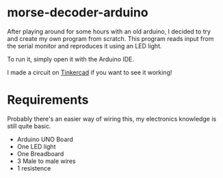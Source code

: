 # morse-decoder-arduino
After playing around for some hours with an old arduino, I decided to try and create my own program from scratch. This program reads input from the serial monitor and reproduces it using an LED light.

To run it, simply open it with the Arduino IDE.

I made a circuit on [Tinkercad](https://www.tinkercad.com/things/0JnKyzlSSRC-morse-reader) if you want to see it working!

# Requirements
Probably there's an easier way of wiring this, my electronics knowledge is still quite basic.
- Arduino UNO Board
- One LED light
- One Breadboard
- 3 Male to male wires
- 1 resistence


